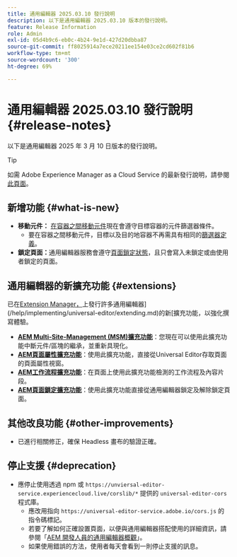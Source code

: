 ```yaml
---
title: 通用編輯器 2025.03.10 發行說明
description: 以下是通用編輯器 2025.03.10 版本的發行說明。
feature: Release Information
role: Admin
exl-id: 05d4b9c6-eb0c-4b24-9e1d-427d20dbba87
source-git-commit: ff8025914a7ece20211ee154e03ce2cd602f81b6
workflow-type: tm+mt
source-wordcount: '300'
ht-degree: 69%

---
```


# 通用編輯器 2025.03.10 發行說明 {#release-notes}

以下是通用編輯器 2025 年 3 月 10 日版本的發行說明。

>[!TIP]
>
>如需 Adobe Experience Manager as a Cloud Service 的最新發行說明，請參閱[此頁面](/help/release-notes/release-notes-cloud/release-notes-current.md)。

## 新增功能 {#what-is-new}

* **移動元件：** [在容器之間移動元件](/help/sites-cloud/authoring/universal-editor/authoring.md#reordering-components)現在會遵守目標容器的元件篩選器條件。
   * 要在容器之間移動元件，目標以及目的地容器不再需具有相同的[篩選器定義](/help/implementing/universal-editor/filtering.md)。
* **鎖定頁面：**&#x200B;通用編輯器服務會遵守[頁面鎖定狀態](/help/sites-cloud/authoring/sites-console/managing-pages.md#locking-a-page)，且只會寫入未鎖定或由使用者鎖定的頁面。

## 通用編輯器的新擴充功能 {#extensions}

已在[Extension Manager，](https://developer.adobe.com/uix/docs/extension-manager/)上發行許多通用編輯器](/help/implementing/universal-editor/extending.md)的新[擴充功能，以強化撰寫體驗。

* **[AEM Multi-Site-Management (MSM)擴充功能](/help/sites-cloud/authoring/universal-editor/authoring.md#inheritance)**：您現在可以使用此擴充功能中斷元件/區塊的繼承，並重新具現化。
* **[AEM頁面屬性擴充功能](/help/sites-cloud/authoring/universal-editor/authoring.md#page-properties)**：使用此擴充功能，直接從Universal Editor存取頁面的頁面屬性視窗。
* **[AEM工作流程擴充功能](/help/sites-cloud/authoring/universal-editor/authoring.md#workflows)**：在頁面上使用此擴充功能檢測的工作流程及內容片段。
* **[AEM頁面鎖定擴充功能](/help/sites-cloud/authoring/universal-editor/authoring.md#locking-pages)**：使用此擴充功能直接從通用編輯器鎖定及解除鎖定頁面。

## 其他改良功能 {#other-improvements}

* 已進行相關修正，確保 Headless 畫布的驗證正確。

## 停止支援 {#deprecation}

* 應停止使用透過 npm 或 `https://unviersal-editor-service.experiencecloud.live/corslib/*` 提供的 `universal-editor-cors` 程式庫。
   * 應改用指向 `https://universal-editor-service.adobe.io/cors.js` 的指令碼標記。
   * 若要了解如何正確設置頁面，以便與通用編輯器搭配使用的詳細資訊，請參閱「[AEM 開發人員的通用編輯器概觀](/help/implementing/universal-editor/developer-overview.md)」。
   * 如果使用錯誤的方法，使用者每天會看到一則停止支援的訊息。
